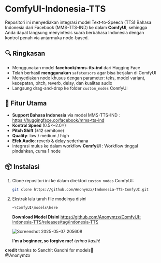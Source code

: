 # ComfyUI-Indonesia-TTS

Repositori ini menyediakan integrasi model Text-to-Speech (TTS) Bahasa Indonesia dari Facebook (MMS-TTS-IND) ke dalam **ComfyUI**, sehingga Anda dapat langsung menyintesis suara berbahasa Indonesia dengan kontrol penuh via antarmuka node-based.

## 🔍 Ringkasan

- Menggunakan model **facebook/mms-tts-ind** dari Hugging Face
- Telah berhasil **menggunakan** `safetensors` agar bisa berjalan di ComfyUI  
- Menyediakan node khusus dengan parameter: teks, model variant, kecepatan, pitch, reverb, delay, dan kualitas audio
- Langsung drag-and-drop ke folder `custom_nodes` ComfyUI 

## 🚀 Fitur Utama

- **Support Bahasa Indonesia** via model MMS-TTS-IND : https://huggingface.co/facebook/mms-tts-ind
- **Kontrol Speed** (0.5×–2.0×)  
- **Pitch Shift** (±12 semitone)  
- **Quality**: low / medium / high  
- **Efek Audio**: reverb & delay sederhana  
- Integrasi mulus ke dalam workflow **ComfyUI** : Workflow tinggal pindahkan, cuma 1 node

## 📦 Instalasi

1. Clone repositori ini ke dalam direktori `custom_nodes` ComfyUI:
   ```bash
   git clone https://github.com/Anonymzx/Indonesia-TTS-ComfyUI.git
   ```

2. Ekstrak lalu taruh file modelnya disini  
   ```bash
   ~\ComfyUI\models\here
   ```
   **Download Model Disini**
   https://github.com/Anonymzx/ComfyUI-Indonesia-TTS/releases/tag/Indonesia-TTS
   
   ![Screenshot 2025-05-07 205608](https://github.com/user-attachments/assets/3bfcc2ea-6c2e-489d-8433-1fa59ce7f3e7)

   **I'm a beginner, so forgive me!**
   *terima kasih!*

**credit**
thanks to Sanchit Gandhi for models🙏
<br>
@Anonymzx
